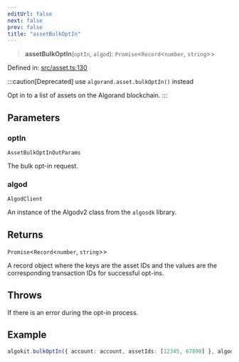 ```yaml
---
editUrl: false
next: false
prev: false
title: "assetBulkOptIn"
---
```


> **assetBulkOptIn**(`optIn`, `algod`): `Promise`\<`Record`\<`number`, `string`\>\>

Defined in: [src/asset.ts:130](https://github.com/algorandfoundation/algokit-utils-ts/blob/e57e96ab17213653e656688e8d7251c0107554cf/src/asset.ts#L130)

:::caution[Deprecated]
use `algorand.asset.bulkOptIn()` instead

Opt in to a list of assets on the Algorand blockchain.
:::

## Parameters

### optIn

`AssetBulkOptInOutParams`

The bulk opt-in request.

### algod

`AlgodClient`

An instance of the Algodv2 class from the `algosdk` library.

## Returns

`Promise`\<`Record`\<`number`, `string`\>\>

A record object where the keys are the asset IDs and the values are the corresponding transaction IDs for successful opt-ins.

## Throws

If there is an error during the opt-in process.

## Example

```ts
algokit.bulkOptIn({ account: account, assetIds: [12345, 67890] }, algod)
```
